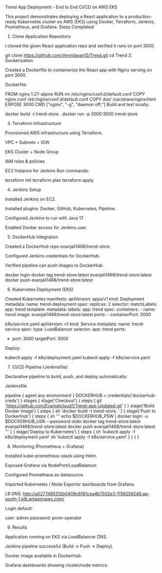 Trend App Deployment - End to End CI/CD on AWS EKS

This project demonstrates deploying a React application to a production-ready Kubernetes cluster on AWS (EKS) using Docker, Terraform, Jenkins, Prometheus, and Grafana.
Steps Completed
1. Clone Application Repository

I cloned the given React application repo and verified it runs on port 3000.

git clone https://github.com/Vennilavan12/Trend.git
cd Trend
2. Dockerization

Created a Dockerfile to containerize the React app with Nginx serving on port 3000.

Dockerfile:

FROM nginx:1.27-alpine
RUN rm /etc/nginx/conf.d/default.conf
COPY nginx.conf /etc/nginx/conf.d/default.conf
COPY dist/ /usr/share/nginx/html
EXPOSE 3000
CMD ["nginx", "-g", "daemon off;"]
Build and test locally:

docker build -t trend-store .
docker run -p 3000:3000 trend-store

3. Terraform Infrastructure

Provisioned AWS infrastructure using Terraform.

VPC + Subnets + IGW

EKS Cluster + Node Group

IAM roles & policies

EC2 Instance for Jenkins
Run commands:

terraform init
terraform plan
terraform apply

4. Jenkins Setup

Installed Jenkins on EC2.

Installed plugins: Docker, GitHub, Kubernetes, Pipeline.

Configured Jenkins to run with Java 17.

Enabled Docker access for Jenkins user.

5. DockerHub Integration

Created a DockerHub repo evanjali1468/trend-store.

Configured Jenkins credentials for DockerHub.

Verified pipeline can push images to DockerHub.

docker login
docker tag trend-store:latest evanjali1468/trend-store:latest
docker push evanjali1468/trend-store:latest

6. Kubernetes Deployment (EKS)

Created Kubernetes manifests:
apiVersion: apps/v1
kind: Deployment
metadata:
  name: trend-deployment
spec:
  replicas: 2
  selector:
    matchLabels:
      app: trend
  template:
    metadata:
      labels:
        app: trend
    spec:
      containers:
      - name: trend
        image: evanjali1468/trend-store:latest
        ports:
        - containerPort: 3000

k8s/service.yaml
apiVersion: v1
kind: Service
metadata:
  name: trend-service
spec:
  type: LoadBalancer
  selector:
    app: trend
  ports:
  - port: 3000
    targetPort: 3000

Deploy:

kubectl apply -f k8s/deployment.yaml
kubectl apply -f k8s/service.yaml

7. CI/CD Pipeline (Jenkinsfile)

Declarative pipeline to build, push, and deploy automatically:

Jenkinsfile

pipeline {
    agent any
    environment {
        DOCKERHUB = credentials('dockerhub-creds')
    }
    stages {
        stage('Checkout') {
            steps {
                git 'https://github.com/Evanjalicloud1/Trend-app-Updated.git'
            }
        }
        stage('Build Docker Image') {
            steps {
                sh 'docker build -t trend-store .'
            }
        }
        stage('Push to DockerHub') {
            steps {
                sh '''
                echo $DOCKERHUB_PSW | docker login -u $DOCKERHUB_USR --password-stdin
                docker tag trend-store:latest evanjali1468/trend-store:latest
                docker push evanjali1468/trend-store:latest
                '''
            }
        }
        stage('Deploy to Kubernetes') {
            steps {
                sh 'kubectl apply -f k8s/deployment.yaml'
                sh 'kubectl apply -f k8s/service.yaml'
            }
        }
    }
}

8. Monitoring (Prometheus + Grafana)

Installed kube-prometheus-stack using Helm.

Exposed Grafana via NodePort/LoadBalancer.

Configured Prometheus as datasource.

Imported Kubernetes / Node Exporter dashboards from Grafana.

LB DNS: http://a5277485312b0409c8181cea4b7502e3-1158258248.ap-south-1.elb.amazonaws.com/

Login default:

user: admin
password: prom-operator

9. Results

Application running on EKS via LoadBalancer DNS.

Jenkins pipeline successful (Build → Push → Deploy).

Docker image available in DockerHub.

Grafana dashboards showing cluster/node metrics.
